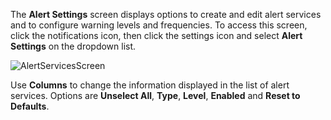 &NewLine;

The **Alert Settings** screen displays options to create and edit alert services and to configure warning levels and frequencies.
To access this screen, click the <span class="material-icons">notifications</span> icon, then click the <span class="material-icons">settings</span> icon and select **Alert Settings** on the dropdown list.

![AlertServicesScreen](/images/SCALE/SystemSettings/AlertSettingsScreen.png "TrueNAS SCALE Alert Services")

Use **Columns** to change the information displayed in the list of alert services. Options are **Unselect All**, **Type**, **Level**, **Enabled** and **Reset to Defaults**.
